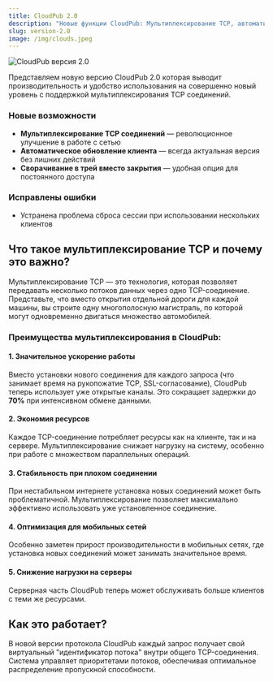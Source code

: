 ```yaml
---
title: CloudPub 2.0
description: "Новые функции CloudPub: Мультиплексирование TCP, автоматическое обновление, сворачивание в трей"
slug: version-2.0
image: /img/clouds.jpeg
---
```


![CloudPub верcия 2.0](/img/highway.png)

Представляем новую версию CloudPub 2.0 которая выводит производительность и удобство использования на совершенно новый уровень c поддержкой мультиплексирования TCP соединений.

### Новые возможности

- **Мультиплексирование TCP соединений** — революционное улучшение в работе с сетью
- **Автоматическое обновление клиента** — всегда актуальная версия без лишних действий
- **Сворачивание в трей вместо закрытия** — удобная опция для постоянного доступа

### Исправлены ошибки

- Устранена проблема сброса сессии при использовании нескольких клиентов

<!-- truncate -->

## Что такое мультиплексирование TCP и почему это важно?

Мультиплексирование TCP — это технология, которая позволяет передавать несколько потоков данных через одно TCP-соединение. Представьте, что вместо открытия отдельной дороги для каждой машины, вы строите одну многополосную магистраль, по которой могут одновременно двигаться множество автомобилей.

### Преимущества мультиплексирования в CloudPub:

#### 1. Значительное ускорение работы
Вместо установки нового соединения для каждого запроса (что занимает время на рукопожатие TCP, SSL-согласование), CloudPub теперь использует уже открытые каналы. Это сокращает задержки до **70%** при интенсивном обмене данными.

#### 2. Экономия ресурсов
Каждое TCP-соединение потребляет ресурсы как на клиенте, так и на сервере. Мультиплексирование снижает нагрузку на систему, особенно при работе с множеством параллельных операций.

#### 3. Стабильность при плохом соединении
При нестабильном интернете установка новых соединений может быть проблематичной. Мультиплексирование позволяет максимально эффективно использовать уже установленное соединение.

#### 4. Оптимизация для мобильных сетей
Особенно заметен прирост производительности в мобильных сетях, где установка новых соединений может занимать значительное время.

#### 5. Снижение нагрузки на серверы
Серверная часть CloudPub теперь может обслуживать больше клиентов с теми же ресурсами.

## Как это работает?

В новой версии протокола CloudPub каждый запрос получает свой виртуальный "идентификатор потока" внутри общего TCP-соединения. Система управляет приоритетами потоков, обеспечивая оптимальное распределение пропускной способности.


